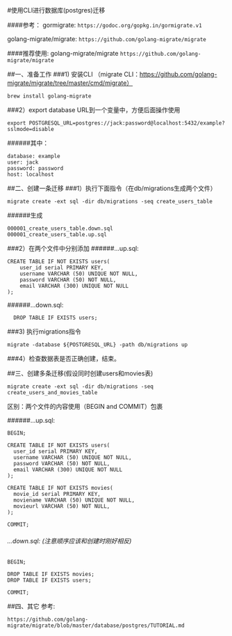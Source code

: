 #使用CLI进行数据库(postgres)迁移

####参考：
  gormigrate: `https://godoc.org/gopkg.in/gormigrate.v1`
  
  golang-migrate/migrate: `https://github.com/golang-migrate/migrate`

####推荐使用: 
  golang-migrate/migrate `https://github.com/golang-migrate/migrate`


##一、准备工作
###1) 安装CLI
（migrate CLI：https://github.com/golang-migrate/migrate/tree/master/cmd/migrate）

  ```
  brew install golang-migrate
  ```

###2）export database URL到一个变量中，方便后面操作使用
  ```
  export POSTGRESQL_URL=postgres://jack:password@localhost:5432/example?sslmode=disable
  ```

  ######其中：
  ```
  database: example
  user: jack
  password: password
  host: localhost
  ```

##二、创建一条迁移
###1）执行下面指令（在db/migrations生成两个文件）
  ```
  migrate create -ext sql -dir db/migrations -seq create_users_table
  ```

  ######生成
  ```
  000001_create_users_table.down.sql
  000001_create_users_table.up.sql
  ```
###2）在两个文件中分别添加
  ######...up.sql:
  ```
  CREATE TABLE IF NOT EXISTS users(
      user_id serial PRIMARY KEY,
      username VARCHAR (50) UNIQUE NOT NULL,
      password VARCHAR (50) NOT NULL,
      email VARCHAR (300) UNIQUE NOT NULL
  );
  ```

  ######...down.sql:
  ```
    DROP TABLE IF EXISTS users;
  ```

###3) 执行migrations指令
  ```
  migrate -database ${POSTGRESQL_URL} -path db/migrations up
  ```

###4）检查数据表是否正确创建，结束。


##三、创建多条迁移(假设同时创建users和movies表)
  ```
  migrate create -ext sql -dir db/migrations -seq create_users_and_movies_table
  ```
  
  区别：两个文件的内容使用（BEGIN and COMMIT）包裹
 
  ######...up.sql:
  ```
  BEGIN;

  CREATE TABLE IF NOT EXISTS users(
    user_id serial PRIMARY KEY,
    username VARCHAR (50) UNIQUE NOT NULL,
    password VARCHAR (50) NOT NULL,
    email VARCHAR (300) UNIQUE NOT NULL
  );

  CREATE TABLE IF NOT EXISTS movies(
    movie_id serial PRIMARY KEY,
    moviename VARCHAR (50) UNIQUE NOT NULL,
    movieurl VARCHAR (50) NOT NULL,
  );

  COMMIT;
  ```

  ###### ...down.sql: (注意顺序应该和创建时刚好相反)
  ```  
  BEGIN;

  DROP TABLE IF EXISTS movies;
  DROP TABLE IF EXISTS users;

  COMMIT;
  ```
##四、其它
  参考: 
  ```
  https://github.com/golang-migrate/migrate/blob/master/database/postgres/TUTORIAL.md
  ```